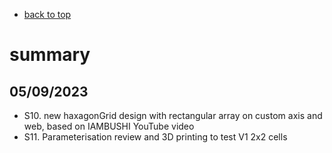 

- [back to top](./README.md)

# summary

## 05/09/2023
- S10. new haxagonGrid design with rectangular array on custom axis and web, based on IAMBUSHI YouTube video
- S11. Parameterisation review and 3D printing to test V1 2x2 cells

